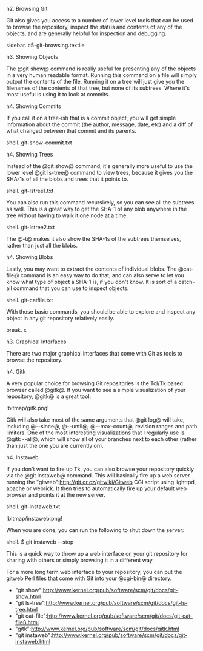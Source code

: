 <!--
SPDX-FileCopyrightText: 2008 Geoffrey Grosenbach <boss@topfunky.com>
SPDX-FileCopyrightText: 2008 Scott Chacon <schacon@gmail.com>

SPDX-License-Identifier: CC-BY-SA-3.0
-->

h2. Browsing Git

Git also gives you access to a number of lower level tools that can be used to browse the repository, inspect the status and contents of any of the objects, and are generally helpful for inspection and debugging.

sidebar. c5-git-browsing.textile

h3. Showing Objects

The @git show@ command is really useful for presenting any of the objects in a very human readable format.  Running this command on a file will simply output the contents of the file.  Running it on a tree will just give you the filenames of the contents of that tree, but none of its subtrees.  Where it's most useful is using it to look at commits.

h4. Showing Commits

If you call it on a tree-ish that is a commit object, you will get simple information about the commit (the author, message, date, etc) and a diff of what changed between that commit and its parents.

shell. git-show-commit.txt

h4. Showing Trees

Instead of the @git show@ command, it's generally more useful to use the lower level @git ls-tree@ command to view trees, because it gives you the SHA-1s of all the blobs and trees that it points to.

shell. git-lstree1.txt

You can also run this command recursively, so you can see all the subtrees as well.  This is a great way to get the SHA-1 of any blob anywhere in the tree without having to walk it one node at a time.

shell. git-lstree2.txt

The @-t@ makes it also show the SHA-1s of the subtrees themselves, rather than just all the blobs.

h4. Showing Blobs

Lastly, you may want to extract the contents of individual blobs.  The @cat-file@ command is an easy way to do that, and can also serve to let you know what type of object a SHA-1 is, if you don't know.  It is sort of a catch-all command that you can use to inspect objects.

shell. git-catfile.txt

With those basic commands, you should be able to explore and inspect any object in any git repository relatively easily.

break. x

h3. Graphical Interfaces

There are two major graphical interfaces that come with Git as tools to browse the repository.

h4. Gitk

A very popular choice for browsing Git repositories is the Tcl/Tk based browser called @gitk@.  If you want to see a simple visualization of your repository, @gitk@ is a great tool.

!bitmap/gitk.png!

Gitk will also take most of the same arguments that @git log@ will take, including @--since@, @--until@, @--max-count@, revision ranges and path limiters.  One of the most interesting visualizations that I regularly use is @gitk --all@, which will show all of your branches next to each other (rather than just the one you are currently on).

h4. Instaweb

If you don't want to fire up Tk, you can also browse your repository quickly via the @git instaweb@ command.  This will basically fire up a web server running the "gitweb":http://git.or.cz/gitwiki/Gitweb CGI script using lighttpd, apache or webrick.  It then tries to automatically fire up your default web browser and points it at the new server.

shell. git-instaweb.txt

!bitmap/instaweb.png!

When you are done, you can run the following to shut down the server:

shell. $ git instaweb --stop

This is a quick way to throw up a web interface on your git repository for sharing with others or simply browsing it in a different way.

For a more long term web interface to your repository, you can put the gitweb Perl files that come with Git into your @cgi-bin@ directory.

* "git show":http://www.kernel.org/pub/software/scm/git/docs/git-show.html
* "git ls-tree":http://www.kernel.org/pub/software/scm/git/docs/git-ls-tree.html
* "git cat-file":http://www.kernel.org/pub/software/scm/git/docs/git-cat-fileß.html
* "gitk":http://www.kernel.org/pub/software/scm/git/docs/gitk.html
* "git instaweb":http://www.kernel.org/pub/software/scm/git/docs/git-instaweb.html
